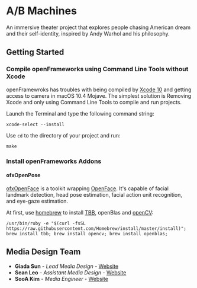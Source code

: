 # A/B Machines

An immersive theater project that explores people chasing American dream and their self-identity, inspired by Andy Warhol and his philosophy.

## Getting Started

### Compile openFrameworks using Command Line Tools without Xcode

openFramewroks has troubles with being compiled by [Xcode 10](https://forum.openframeworks.cc/t/xcode-10-0-build-errors/30447/6) and getting access to camera in macOS 10.4 Mojave. The simplest solution is Removing Xcode and only using Command Line Tools to compile and run projects.

Launch the Terminal and type the following command string:

```
xcode-select --install
```

Use `cd` to the directory of your project and run:

```
make
```

### Install openFrameworks Addons

#### ofxOpenPose

[ofxOpenFace](https://github.com/antimodular/ofxOpenFace/tree/quick) is a toolkit wrapping [OpenFace](https://github.com/TadasBaltrusaitis/OpenFace). It's capable of facial landmark detection, head pose estimation, facial action unit recognition, and eye-gaze estimation.

At first, use [homebrew](https://brew.sh) to install [TBB](https://www.threadingbuildingblocks.org/), openBlas and [openCV](https://opencv.orgGI):

```
/usr/bin/ruby -e "$(curl -fsSL https://raw.githubusercontent.com/Homebrew/install/master/install)"; brew install tbb; brew install opencv; brew install openblas;
```








## Media Design Team
* **Giada Sun** - *Lead Media Design* - [Website](http://giadasun.com)
* **Sean Leo** - *Assistant Media Design* - [Website](https://www.seanbyrumleo.com/)
* **SooA Kim** - *Media Engineer* - [Website](https://www.sooakim.com/)
